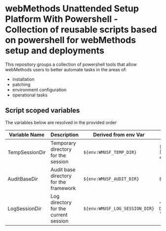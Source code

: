 # webMethods Unattended Setup Platform With Powershell - Collection of reusable scripts based on powershell for webMethods setup and deployments

This repository groups a collection of powershell tools that allow webMethods users to better automate tasks in the areas of:

* installation
* patching
* environment configuration
* operational tasks

## Script scoped variables

The variables below are resolved in the provided order

Variable Name|Description|Derived from env Var|Default Value
-|-|-|-
TempSessionDir|Temporary directory for the session| `${env:WMUSF_TEMP_DIR}` | `(${env: TEMP} ?? '/tmp) + [IO.Path]::DirectorySeparatorChar + "WMUSF` "
AuditBaseDir|Audit base directory for the framework| `${env:WMUSF_AUDIT_DIR}` | `${tempSessionDir}/WMUSF_AUDIT` |
LogSessionDir|Log directory for the current session| `${env:WMUSF_LOG_SESSION_DIR}` | `"${auditBaseDir}/$(Get-Date (Get-Date).ToUniversalTime() -UFormat '+%y%m%dT%H%M%S')")`
